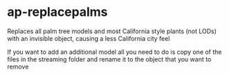 # ap-replacepalms
Replaces all palm tree models and most California style plants (not LODs) with an invisible object, causing a less California city feel

If you want to add an additional model all you need to do is copy one of the files in the streaming folder and rename it to the object that you want to remove
